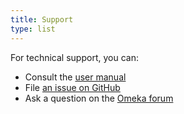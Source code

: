 ```yaml
---
title: Support
type: list
---
```


For technical support, you can:

- Consult the [user manual](https://github.com/chnm/Datascribe-module/wiki)
- File [an issue on GitHub](https://github.com/chnm/Datascribe-module/issues)
- Ask a question on the [Omeka forum](https://forum.omeka.org/c/omeka-s/modules/22)

